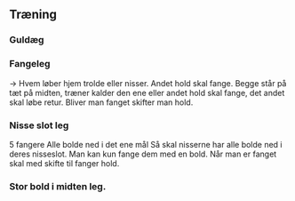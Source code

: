 ## Træning 

### Guldæg


### Fangeleg
-> Hvem løber hjem trolde eller nisser. Andet hold skal fange.
Begge står på tæt på midten, træner kalder den ene eller andet hold skal fange, det andet skal løbe retur. Bliver man fanget skifter man hold.


### Nisse slot leg
5 fangere
Alle bolde ned i det ene mål
Så skal nisserne har alle bolde ned i deres nisseslot. Man kan kun fange dem med en bold. Når man er fanget skal med skifte til fanger hold.


### Stor bold i midten leg.
